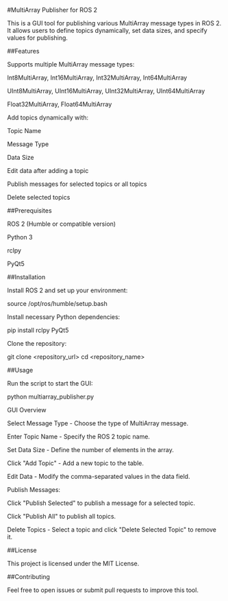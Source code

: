 #MultiArray Publisher for ROS 2

This is a GUI tool for publishing various MultiArray message types in ROS 2. It allows users to define topics dynamically, set data sizes, and specify values for publishing.

##Features

Supports multiple MultiArray message types:

Int8MultiArray, Int16MultiArray, Int32MultiArray, Int64MultiArray

UInt8MultiArray, UInt16MultiArray, UInt32MultiArray, UInt64MultiArray

Float32MultiArray, Float64MultiArray

Add topics dynamically with:

Topic Name

Message Type

Data Size

Edit data after adding a topic

Publish messages for selected topics or all topics

Delete selected topics

##Prerequisites

ROS 2 (Humble or compatible version)

Python 3

rclpy

PyQt5

##Installation

Install ROS 2 and set up your environment:

source /opt/ros/humble/setup.bash

Install necessary Python dependencies:

pip install rclpy PyQt5

Clone the repository:

git clone <repository_url>
cd <repository_name>

##Usage

Run the script to start the GUI:

python multiarray_publisher.py

GUI Overview

Select Message Type - Choose the type of MultiArray message.

Enter Topic Name - Specify the ROS 2 topic name.

Set Data Size - Define the number of elements in the array.

Click "Add Topic" - Add a new topic to the table.

Edit Data - Modify the comma-separated values in the data field.

Publish Messages:

Click "Publish Selected" to publish a message for a selected topic.

Click "Publish All" to publish all topics.

Delete Topics - Select a topic and click "Delete Selected Topic" to remove it.

##License

This project is licensed under the MIT License.

##Contributing

Feel free to open issues or submit pull requests to improve this tool.

